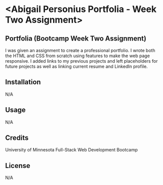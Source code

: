 # <Abigail Personius Portfolia - Week Two Assignment>

## Portfolia (Bootcamp Week Two Assignment)

I was given an assignment to create a professional portfolio. I wrote both the HTML and CSS from scratch using features to make the web page responsive. I added links to my previous projects and left placeholders for future projects as well as linking current resume and LinkedIn profile.

## Installation

N/A

## Usage

N/A

## Credits

University of Minnesota Full-Stack Web Development Bootcamp

## License
  
N/A
